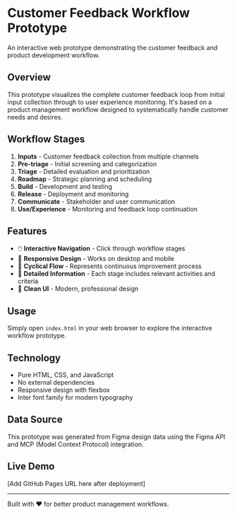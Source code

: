 # Customer Feedback Workflow Prototype

An interactive web prototype demonstrating the customer feedback and product development workflow.

## Overview

This prototype visualizes the complete customer feedback loop from initial input collection through to user experience monitoring. It's based on a product management workflow designed to systematically handle customer needs and desires.

## Workflow Stages

1. **Inputs** - Customer feedback collection from multiple channels
2. **Pre-triage** - Initial screening and categorization
3. **Triage** - Detailed evaluation and prioritization
4. **Roadmap** - Strategic planning and scheduling
5. **Build** - Development and testing
6. **Release** - Deployment and monitoring
7. **Communicate** - Stakeholder and user communication
8. **Use/Experience** - Monitoring and feedback loop continuation

## Features

- 🖱️ **Interactive Navigation** - Click through workflow stages
- 📱 **Responsive Design** - Works on desktop and mobile
- 🔄 **Cyclical Flow** - Represents continuous improvement process
- 📝 **Detailed Information** - Each stage includes relevant activities and criteria
- 🎨 **Clean UI** - Modern, professional design

## Usage

Simply open `index.html` in your web browser to explore the interactive workflow prototype.

## Technology

- Pure HTML, CSS, and JavaScript
- No external dependencies
- Responsive design with flexbox
- Inter font family for modern typography

## Data Source

This prototype was generated from Figma design data using the Figma API and MCP (Model Context Protocol) integration.

## Live Demo

[Add GitHub Pages URL here after deployment]

---

Built with ❤️ for better product management workflows.
